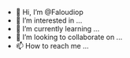 - 👋 Hi, I’m @Faloudiop
- 👀 I’m interested in ...
- 🌱 I’m currently learning ...
- 💞️ I’m looking to collaborate on ...
- 📫 How to reach me ...

<!---
Faloudiop/Faloudiop is a ✨ special ✨ repository because its `README.md` (this file) appears on your GitHub profile.
You can click the Preview link to take a look at your changes.
--->
